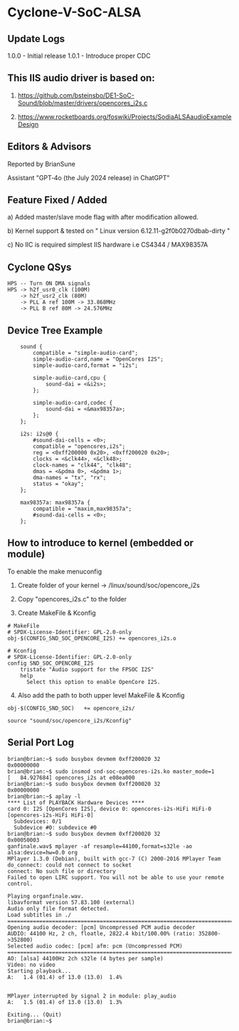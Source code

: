 # Cyclone-V-SoC-ALSA

## Update Logs

1.0.0 - Initial release
1.0.1 - Introduce proper CDC

## This IIS audio driver is based on:

1) https://github.com/bsteinsbo/DE1-SoC-Sound/blob/master/drivers/opencores_i2s.c

2) https://www.rocketboards.org/foswiki/Projects/SodiaALSAaudioExampleDesign

## Editors & Advisors

Reported by BrianSune

Assistant "GPT‑4o (the July 2024 release) in ChatGPT"

## Feature Fixed / Added

a) Added master/slave mode flag with after modification allowed.

b) Kernel support & tested on " Linux version 6.12.11-g2f0b0270dbab-dirty "

c) No IIC is required simplest IIS hardware i.e CS4344 / MAX98357A

## Cyclone QSys

```
HPS -- Turn ON DMA signals
HPS -> h2f_usr0_clk (100M)
    -> h2f_usr2_clk (80M)
    -> PLL A ref 100M -> 33.868MHz
    -> PLL B ref 80M -> 24.576MHz
```

## Device Tree Example

```
    sound {
        compatible = "simple-audio-card";
        simple-audio-card,name = "OpenCores I2S";
        simple-audio-card,format = "i2s";

        simple-audio-card,cpu {
            sound-dai = <&i2s>;
        };

        simple-audio-card,codec {
            sound-dai = <&max98357a>;
        };
    };

    i2s: i2s@0 {
        #sound-dai-cells = <0>;
        compatible = "opencores,i2s";
        reg = <0xff200000 0x20>, <0xff200020 0x20>;
        clocks = <&clk44>, <&clk48>;
        clock-names = "clk44", "clk48";
        dmas = <&pdma 0>, <&pdma 1>;
        dma-names = "tx", "rx";
        status = "okay";
    };

    max98357a: max98357a {
        compatible = "maxim,max98357a";
        #sound-dai-cells = <0>;
    };
```

## How to introduce to kernel (embedded or module)

To enable the make menuconfig

1) Create folder of your kernel -> /linux/sound/soc/opencore_i2s

2) Copy "opencores_i2s.c" to the folder

3) Create MakeFile & Kconfig

```
# MakeFile
# SPDX-License-Identifier: GPL-2.0-only
obj-$(CONFIG_SND_SOC_OPENCORE_I2S) += opencores_i2s.o

# Kconfig
# SPDX-License-Identifier: GPL-2.0-only
config SND_SOC_OPENCORE_I2S
	tristate "Audio support for the FPSOC I2S"
	help
	  Select this option to enable OpenCore I2S.
```

4) Also add the path to both upper level MakeFile & Kconfig

```
obj-$(CONFIG_SND_SOC)	+= opencore_i2s/

source "sound/soc/opencore_i2s/Kconfig"
```

## Serial Port Log

```
brian@brian:~$ sudo busybox devmem 0xff200020 32
0x00000000
brian@brian:~$ sudo insmod snd-soc-opencores-i2s.ko master_mode=1
[   84.927684] opencores_i2s at e08ea000
brian@brian:~$ sudo busybox devmem 0xff200020 32
0x00000000
brian@brian:~$ aplay -l
**** List of PLAYBACK Hardware Devices ****
card 0: I2S [OpenCores I2S], device 0: opencores-i2s-HiFi HiFi-0 [opencores-i2s-HiFi HiFi-0]
  Subdevices: 0/1
  Subdevice #0: subdevice #0
brian@brian:~$ sudo busybox devmem 0xff200020 32
0x00050003
ganfinale.wav$ mplayer -af resample=44100,format=s32le -ao alsa:device=hw=0.0 org
MPlayer 1.3.0 (Debian), built with gcc-7 (C) 2000-2016 MPlayer Team
do_connect: could not connect to socket
connect: No such file or directory
Failed to open LIRC support. You will not be able to use your remote control.

Playing organfinale.wav.
libavformat version 57.83.100 (external)
Audio only file format detected.
Load subtitles in ./
==========================================================================
Opening audio decoder: [pcm] Uncompressed PCM audio decoder
AUDIO: 44100 Hz, 2 ch, floatle, 2822.4 kbit/100.00% (ratio: 352800->352800)
Selected audio codec: [pcm] afm: pcm (Uncompressed PCM)
==========================================================================
AO: [alsa] 44100Hz 2ch s32le (4 bytes per sample)
Video: no video
Starting playback...
A:   1.4 (01.4) of 13.0 (13.0)  1.4%


MPlayer interrupted by signal 2 in module: play_audio
A:   1.5 (01.4) of 13.0 (13.0)  1.3%

Exiting... (Quit)
brian@brian:~$
```
